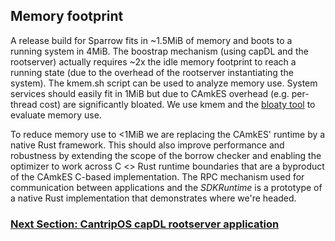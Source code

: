 
## Memory footprint

A release build for Sparrow fits in ~1.5MiB of memory and boots to
a running system in 4MiB.
The boostrap mechanism (using capDL and the rootserver) actually
requires ~2x the idle memory footprint to reach a running state
(due to the overhead of the rootserver instantiating the system).
The kmem.sh script can be used to analyze memory use. System
services should easily fit in 1MiB but due to CAmkES overhead
(e.g. per-thread cost) are significantly bloated. We use kmem and the
[bloaty tool](https://github.com/google/bloaty) to evaluate memory use.

To reduce memory use to <1MiB we are replacing the
CAmkES' runtime by a native Rust framework.
This should also improve performance and robustness by
extending the scope of the borrow checker and enabling the optimizer
to work across C <> Rust runtime boundaries that are a byproduct
of the CAmkES C-based implementation.
The RPC mechanism used for
communication between applications and the *SDKRuntime* is a prototype
of a native Rust implementation that demonstrates where we're headed.

### [Next Section: CantripOS capDL rootserver application](CantripRootserver.md)
